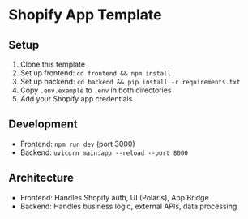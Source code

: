 # Shopify App Template

## Setup
1. Clone this template
2. Set up frontend: `cd frontend && npm install`
3. Set up backend: `cd backend && pip install -r requirements.txt`
4. Copy `.env.example` to `.env` in both directories
5. Add your Shopify app credentials

## Development
- Frontend: `npm run dev` (port 3000)
- Backend: `uvicorn main:app --reload --port 8000`

## Architecture
- Frontend: Handles Shopify auth, UI (Polaris), App Bridge
- Backend: Handles business logic, external APIs, data processing